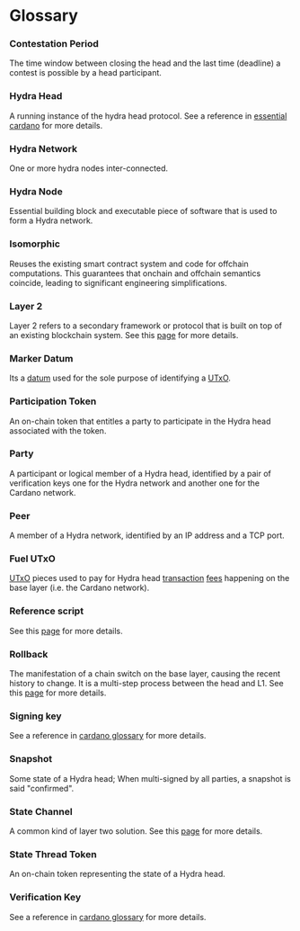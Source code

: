 # Glossary

### Contestation Period
The time window between closing the head and the last time (deadline) a contest is possible by a head participant.

### Hydra Head
A running instance of the hydra head protocol. See a reference in [essential cardano](https://www.essentialcardano.io/glossary/hydra-head) for more details.

### Hydra Network
One or more hydra nodes inter-connected.

### Hydra Node
Essential building block and executable piece of software that is used to form a Hydra network.

### Isomorphic
Reuses the existing smart contract system and code for offchain computations. This guarantees that onchain and offchain semantics coincide, leading to significant engineering simplifications.

### Layer 2
Layer 2 refers to a secondary framework or protocol that is built on top of an existing blockchain system. See this [page](/core-concepts/layer-two) for more details.

### Marker Datum
Its a [datum](https://docs.cardano.org/glossary/#datum) used for the sole purpose of identifying a [UTxO](https://docs.cardano.org/glossary/#utxo).

### Participation Token
An on-chain token that entitles a party to participate in the Hydra head associated with the token.

### Party
A participant or logical member of a Hydra head, identified by a pair of verification keys one for the Hydra network and another one for the Cardano network.

### Peer
A member of a Hydra network, identified by an IP address and a TCP port.

### Fuel UTxO
[UTxO](https://docs.cardano.org/glossary/#utxo) pieces used to pay for Hydra head [transaction](https://docs.cardano.org/glossary/#transaction) [fees](https://docs.cardano.org/glossary/#fee) happening on the base layer (i.e. the Cardano network).

### Reference script
See this [page](./quickstart#reference-scripts) for more details.

### Rollback
The manifestation of a chain switch on the base layer, causing the recent history to change. It is a multi-step process between the head and L1. See this [page](/core-concepts/rollbacks) for more details.

### Signing key
See a reference in [cardano glossary](https://docs.cardano.org/glossary/#keypair) for more details.

### Snapshot
Some state of a Hydra head; When multi-signed by all parties, a snapshot is said "confirmed".

### State Channel
A common kind of layer two solution. See this [page](/core-concepts/layer-two#state-channels) for more details.

### State Thread Token
An on-chain token representing the state of a Hydra head.

### Verification Key
See a reference in [cardano glossary](https://docs.cardano.org/glossary/#keypair) for more details.